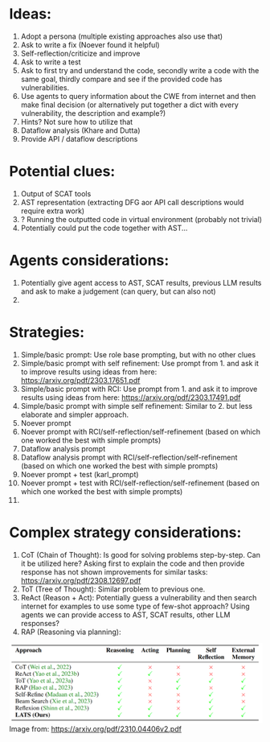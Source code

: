 # Ideas:
1. Adopt a persona (multiple existing approaches also use that)
2. Ask to write a fix (Noever found it helpful)
3. Self-reflection/criticize and improve
4. Ask to write a test
5. Ask to first try and understand the code, secondly write a code with the same goal, thirdly compare and see if the provided code has vulnerabilities.
6. Use agents to query information about the CWE from internet and then make final decision (or alternatively put together a dict with every vulnerability, the description and example?)
7. Hints? Not sure how to utilize that
8. Dataflow analysis (Khare and Dutta)
9. Provide API / dataflow descriptions

# Potential clues:
1. Output of SCAT tools
2. AST representation (extracting DFG aor API call descriptions would require extra work)
3. ? Running the outputted code in virtual environment (probably not trivial)
4. Potentially could put the code together with AST...

# Agents considerations:
1. Potentially give agent access to AST, SCAT results, previous LLM results and ask to make a judgement (can query, but can also not)
2. 

# Strategies:
1. Simple/basic prompt: Use role base prompting, but with no other clues
2. Simple/basic prompt with self refinement: 
   Use prompt from 1. and ask it to improve results using ideas from here: https://arxiv.org/pdf/2303.17651.pdf
3. Simple/basic prompt with RCI: 
   Use prompt from 1. and ask it to improve results using ideas from here: https://arxiv.org/pdf/2303.17491.pdf
4. Simple/basic prompt with simple self refinement: 
   Similar to 2. but less elaborate and simpler approach.
5. Noever prompt
6. Noever prompt with RCI/self-reflection/self-refinement (based on which one worked the best with simple prompts)
7. Dataflow analysis prompt
8. Dataflow analysis prompt with RCI/self-reflection/self-refinement (based on which one worked the best with simple prompts)
9. Noever prompt + test (karl_prompt)
10. Noever prompt + test with RCI/self-reflection/self-refinement (based on which one worked the best with simple prompts)
11. 

# Complex strategy considerations:
1. CoT (Chain of Thought): Is good for solving problems step-by-step. 
   Can it be utilized here? Asking first to explain the code and then provide response has not shown improvements for similar tasks: https://arxiv.org/pdf/2308.12697.pdf
2. ToT (Tree of Thought): Similar problem to previous one.
3. ReAct (Reason + Act): Potentially guess a vulnerability and then search internet for examples to use some type of few-shot approach?
   Using agents we can provide access to AST, SCAT results, other LLM responses?
4. RAP (Reasoning via planning): 

![img.png](img.png)
Image from: https://arxiv.org/pdf/2310.04406v2.pdf